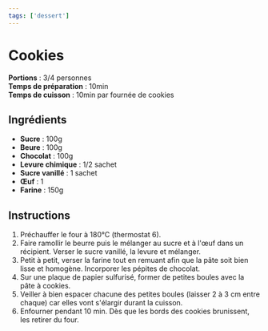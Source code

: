 ```yaml
---
tags: ['dessert']
---
```


# Cookies

**Portions** : 3/4 personnes  
**Temps de préparation** : 10min  
**Temps de cuisson** : 10min par fournée de cookies

<TagLinks />

## Ingrédients

- **Sucre** : 100g
- **Beure** : 100g
- **Chocolat** : 100g
- **Levure chimique** : 1/2 sachet
- **Sucre vanillé** : 1 sachet
- **Œuf** : 1
- **Farine** : 150g

## Instructions

1. Préchauffer le four à 180°C (thermostat 6).
2. Faire ramollir le beurre puis le mélanger au sucre et à l'œuf dans un récipient. Verser le sucre vanillé, la levure et mélanger.
3. Petit à petit, verser la farine tout en remuant afin que la pâte soit bien lisse et homogène. Incorporer les pépites de chocolat.
4. Sur une plaque de papier sulfurisé, former de petites boules avec la pâte à cookies.
5. Veiller à bien espacer chacune des petites boules (laisser 2 à 3 cm entre chaque) car elles vont s'élargir durant la cuisson.
6. Enfourner pendant 10 min. Dès que les bords des cookies brunissent, les retirer du four.
